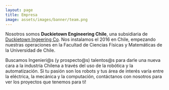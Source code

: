 ```yaml
---
layout: page
title: Empresa
image: assets/images/banner/team.png
---
```


<p>
	Nosotros somos <strong>Duckietown Engineering Chile</strong>, una subsidiaria de <a href="http://duckietown.org">Duckietown Ingeering Co</a>. Nos instalamos el 2016 en Chile, empezando nuestras operaciones en la Facultad de Ciencias Físicas y Matemáticas de la Universidad de Chile.
</p>
<p>
	Buscamos Ingenieri@s (y prospecto@s) talentos@s para darle una nueva cara a la industría Chilena a través del uso de la robótica y la automatización. Si tu pasión son los robots y tus área de interés varía entre la eléctrica, la mecánica y la computación, contáctanos con nosotros para ver los proyectos que tenemos para ti!
</p>